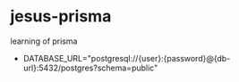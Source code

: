# jesus-prisma
learning of prisma
- DATABASE_URL="postgresql://{user}:{password}@{db-url}:5432/postgres?schema=public"